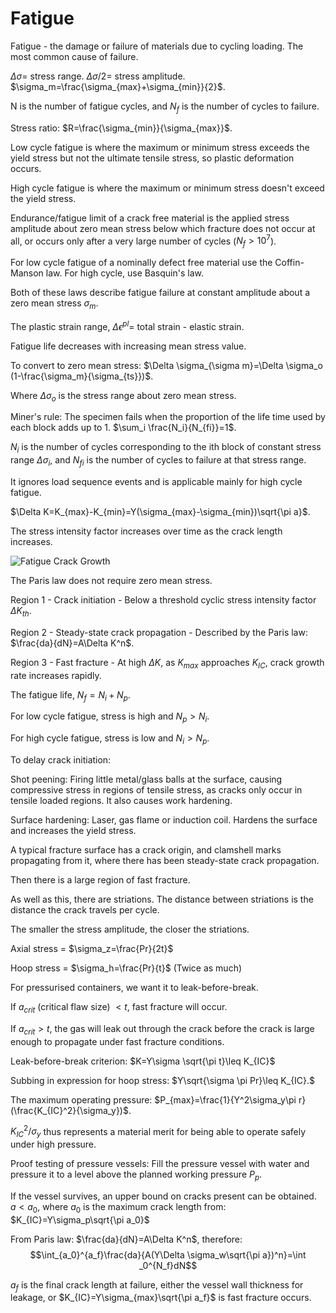# Fatigue

Fatigue - the damage or failure of materials due to cycling loading. The most common cause of failure.

$\Delta \sigma =$ stress range. $\Delta \sigma/2=$ stress amplitude. $\sigma_m=\frac{\sigma_{max}+\sigma_{min}}{2}$.

N is the number of fatigue cycles, and $N_f$ is the number of cycles to failure.

Stress ratio: $R=\frac{\sigma_{min}}{\sigma_{max}}$.

Low cycle fatigue is where the maximum or minimum stress exceeds the yield stress but not the ultimate tensile stress, so plastic deformation occurs.

High cycle fatigue is where the maximum or minimum stress doesn't exceed the yield stress.

Endurance/fatigue limit of a crack free material is the applied stress amplitude about zero mean stress below which fracture does not occur at all, or occurs only after a very large number of cycles ($N_f>10^7$).

For low cycle fatigue of a nominally defect free material use the Coffin-Manson law. For high cycle, use Basquin's law.

Both of these laws describe fatigue failure at constant amplitude about a zero mean stress $\sigma_m$.

The plastic strain range, $\Delta \epsilon^{pl}=$ total strain - elastic strain.

Fatigue life decreases with increasing mean stress value.

To convert to zero mean stress: $\Delta \sigma_{\sigma m}=\Delta \sigma_o (1-\frac{\sigma_m}{\sigma_{ts}})$.

Where $\Delta \sigma_o$ is the stress range about zero mean stress.

Miner's rule: The specimen fails when the proportion of the life time used by each block adds up to 1. $\sum_i \frac{N_i}{N_{fi}}=1$.

$N_i$ is the number of cycles corresponding to the ith block of constant stress range $\Delta\sigma_i$, and $N_{fi}$ is the number of cycles to failure at that stress range.

It ignores load sequence events and is applicable mainly for high cycle fatigue.

$\Delta K=K_{max}-K_{min}=Y(\sigma_{max}-\sigma_{min})\sqrt{\pi a}$.

The stress intensity factor increases over time as the crack length increases.

![Fatigue Crack Growth](Fatigue.png)

The Paris law does not require zero mean stress.

Region 1 - Crack initiation - Below a threshold cyclic stress intensity factor $\Delta K_{th}$.

Region 2 - Steady-state crack propagation - Described by the Paris law: $\frac{da}{dN}=A\Delta K^n$.

Region 3 - Fast fracture - At high $\Delta K$, as $K_{max}$ approaches $K_{IC}$, crack growth rate increases rapidly.

The fatigue life, $N_f=N_i+N_p$.

For low cycle fatigue, stress is high and $N_p > N_i$.

For high cycle fatigue, stress is low and $N_i>N_p$.

To delay crack initiation:

Shot peening: Firing little metal/glass balls at the surface, causing compressive stress in regions of tensile stress, as cracks only occur in tensile loaded regions. It also causes work hardening.

Surface hardening: Laser, gas flame or induction coil. Hardens the surface and increases the yield stress.

A typical fracture surface has a crack origin, and clamshell marks propagating from it, where there has been steady-state crack propagation.

Then there is a large region of fast fracture.

As well as this, there are striations. The distance between striations is the distance the crack travels per cycle.

The smaller the stress amplitude, the closer the striations.

Axial stress = $\sigma_z=\frac{Pr}{2t}$

Hoop stress = $\sigma_h=\frac{Pr}{t}$ (Twice as much)

For pressurised containers, we want it to leak-before-break.

If $a_{crit}$ (critical flaw size) $< t$, fast fracture will occur.

If $a_{crit} > t$, the gas will leak out through the crack before the crack is large enough to propagate under fast fracture conditions.

Leak-before-break criterion: $K=Y\sigma \sqrt{\pi t}\leq K_{IC}$

Subbing in expression for hoop stress: $Y\sqrt{\sigma \pi Pr}\leq K_{IC}.$

The maximum operating pressure: $P_{max}=\frac{1}{Y^2\sigma_y\pi r}(\frac{K_{IC}^2}{\sigma_y})$.

$K_{IC}^2/\sigma_y$ thus represents a material merit for being able to operate safely under high pressure.

Proof testing of pressure vessels: Fill the pressure vessel with water and pressure it to a level above the planned working pressure $P_p$.

If the vessel survives, an upper bound on cracks present can be obtained. $a<a_0$, where $a_0$ is the maximum crack length from: $K_{IC}=Y\sigma_p\sqrt{\pi a_0}$

From Paris law: $\frac{da}{dN}=A\Delta K^n$, therefore:
$$\int_{a_0}^{a_f}\frac{da}{A(Y\Delta \sigma_w\sqrt{\pi a})^n}=\int _0^{N_f}dN$$

$a_f$ is the final crack length at failure, either the vessel wall thickness for leakage, or $K_{IC}=Y\sigma_{max}\sqrt{\pi a_f}$ is fast fracture occurs.
